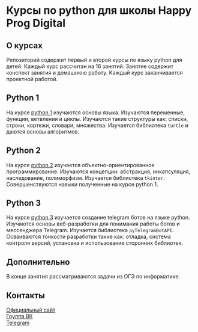 # Курсы по python для школы Happy Prog Digital

## О курсах
Репозиторий содержит первый и второй курсы по языку python для детей. Каждый курс рассчитан на 16 занятий. Занятие
содержит конспект занятия и домашнюю работу. Каждый курс заканчивается проектной работой.

## Python 1

На курсе [python 1](python1) изучаются основы языка. Изучаются переменные, функции, ветвления и циклы. Изучаются такие структуры 
как: списки, строки, кортежи, словари, множества. Изучается библиотека `turtle` и даются основы алгоритмов.

## Python 2

На курсе [python 2](python2) изучается объектно-ориентированное программирование. Изучаются концепции: абстракция, инкапсуляция, 
наследование, полиморфизм. Изучается библиотека `tkinter`. Совершенствуются навыки полученные на курсе python 1.

## Python 3

На курсе [python 3](python3) изучается создание telegram ботов на языке python. Изучаются основы веб-разработки для 
понимания работы ботов и мессенджера Telegram. Изучается библиотека `pyTelegramBotAPI`. Осваиваются тонкости разработки 
такие как: отладка, система контроля версий, установка и использование сторонних библиотек.

## Дополнительно

В конце занятия рассматриваются задачи из ОГЭ по информатике.

## Контакты

[Официальный сайт](https://happyprogdigital.ru)  
[Группа ВК](https://vk.com/public214881528)  
[Telegram](https://t.me/digital_odintsovo)  
